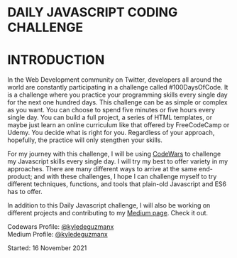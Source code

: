 # DAILY JAVASCRIPT CODING CHALLENGE

# INTRODUCTION  

In the Web Development community on Twitter, developers all around the world are constantly participating in a challenge called #100DaysOfCode. It is a challenge where you practice your programming skills every single day for the next one hundred days. This challenge can be as simple or complex as you want. You can choose to spend five minutes or five hours every single day. You can build a full project, a series of HTML templates, or maybe just learn an online curriculum like that offered by FreeCodeCamp or Udemy. You decide what is right for you. Regardless of your approach, hopefully, the practice will only stengthen your skills.   
  
For my journey with this challenge, I will be using [CodeWars](https://www.codewars.com/dashboard) to challenge my Javascript skills every single day. I will try my best to offer variety in my approaches. There are many different ways to arrive at the same end-product; and with these challenges, I hope I can challenge myself to try different techniques, functions, and tools that plain-old Javascript and ES6 has to offer.   

In addition to this Daily Javascript challenge, I will also be working on different projects and contributing to my [Medium page](https://medium.com/@kyledeguzmanx). Check it out.


Codewars Profile: [@kyledeguzmanx](https://www.codewars.com/users/kyledeguzmanx)  
Medium Profile: [@kyledeguzmanx](https://medium.com/@kyledeguzmanx)

Started: 16 November 2021
